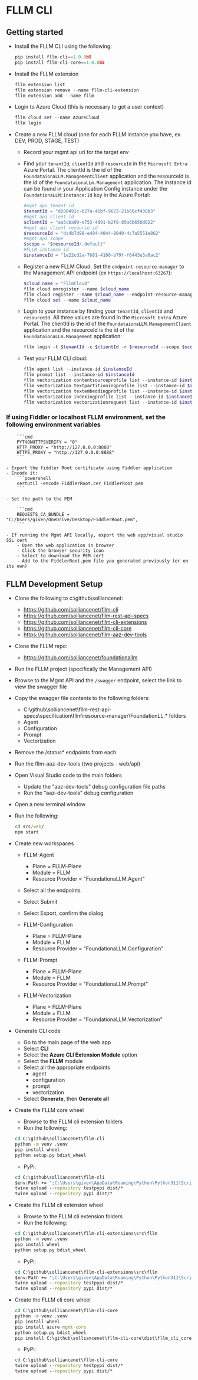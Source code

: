 # FLLM CLI

## Getting started

- Install the FLLM CLI using the following:

    ```python
    pip install fllm-cli==1.0.0b5
    pip install fllm-cli-core==1.0.0b5
    ```

- Install the FLLM extension

    ```PowerShell
    fllm extension list
    fllm extension remove --name fllm-cli-extension
    fllm extension add --name fllm
    ```

- Login to Azure Cloud (this is necessary to get a user context)

    ```powershell
    fllm cloud set --name AzureCloud
    fllm login
    ```

- Create a new FLLM cloud (one for each FLLM instance you have, ex. DEV, PROD, STAGE, TEST)

    - Record your mgmt api uri for the target env
    - Find your `tenantId`, `clientId` and `resourceId` in the `Microsoft Entra` Azure Portal.  The clientId is the id of the `FoundataionaLLM.ManagementClient` application and the resourceId is the id of the `FoundataionaLLm.Management` application.  The instance id can be found in your Application Config instance under the `FoundationaLLM:Instance:Id` key in the Azure Portal:

        ```powershell
        #mgmt api tenant id
		$tenantId = "d280491c-b27a-41bf-9623-21b60cf430b3"
		#mgmt api client id
		$clientId = "aa5cba99-e753-4d91-b2f8-85a6b650d022"
		#mgmt api client resource id 
		$resourceId = "dc4b7d98-e404-4044-8040-4c7a5551e862"
		#mgmt api scope
		$scope = "$resourceId/.default"
        #FLLM instance id
        $instanceId = "1e22cd2a-7b81-4160-b79f-f6443e3a6ac2"
        ```

	- Register a new FLLM Cloud. Set the `endpoint-resource-manager` to the Management API endpoint (ex `https://localhost:63267`):

        ```powershell
        $cloud_name = "FllmCloud"
        fllm cloud unregister --name $cloud_name
        fllm cloud register --name $cloud_name --endpoint-resource-manager "https://localhost:63267" --endpoint-active-directory "https://login.microsoftonline.com" --endpoint-active-directory-resource-id "https://management.core.windows.net/" --endpoint-active-directory-graph-resource-id "https://graph.windows.net/" --client-id $clientId --instance-id $instanceId --management-client-id $resourceId
        fllm cloud set --name $cloud_name
        ```

	- Login to your instance by finding your `tenantId`, `clientId` and `resourceId`.  All three values are found in the `Microsoft Entra` Azure Portal.  The clientId is the id of the `FoundataionaLLM.ManagementClient` application and the resourceId is the id of the `FoundataionaLLm.Management` application:

        ```powershell
		fllm login -t $tenantId -c $clientId -r $resourceId --scope $scope
        ```

	- Test your FLLM CLI cloud:

    	```PowerShell
        fllm agent list --instance-id $instanceId
        fllm prompt list --instance-id $instanceId
        fllm vectorization contentsourceprofile list --instance-id $instanceId
        fllm vectorization textpartitioningprofile list --instance-id $instanceId
        fllm vectorization textembeddingprofile list --instance-id $instanceId
        fllm vectorization indexingprofile list --instance-id $instanceId
        fllm vectorization vectorizationrequest list --instance-id $instanceId
        ```

### If using Fiddler or localhost FLLM environment, set the following environment variables

        ```cmd
        PYTHONHTTPSVERIFY = "0"
        HTTP_PROXY = "http://127.0.0.0:8888"
        HTTPS_PROXY = "http://127.0.0.0:8888"
        ```

	- Export the fiddler Root certificate using Fiddler application
	- Encode it:
    	```powershell
    	certutil -encode FiddlerRoot.cer FiddlerRoot.pem
        ```

	- Set the path to the PEM

        ```cmd
        REQUESTS_CA_BUNDLE = "C:/Users/given/OneDrive/Desktop/FiddlerRoot.pem",
        ```

	- If running the Mgmt API locally, export the web app/visual studio SSL cert
	    - Open the web application in browser
	    - Click the browser security icon
	    - Select to download the PEM cert
	    - Add to the FiddlerRoot.pem file you generated previously (or on its own)

## FLLM Development Setup

- Clone the following to c:\github\solliancenet:
    - https://github.com/solliancenet/fllm-cli
    - https://github.com/solliancenet/fllm-rest-api-specs
    - https://github.com/solliancenet/fllm-cli-extensions
    - https://github.com/solliancenet/fllm-cli-core
    - https://github.com/solliancenet/fllm-aaz-dev-tools

- Clone the FLLM repo:
    - https://github.com/solliancenet/foundationallm
- Run the FLLM project (specifically the Management API)
- Browse to the Mgmt API and the `/swagger` endpoint, select the link to view the swagger file
- Copy the swagger file contents to the following folders:
    - C:\github\solliancenet\fllm-rest-api-specs\specification\fllm\resource-manager\FoundationLL.* folders
    - Agent
    - Configuration
    - Prompt
    - Vectorization
- Remove the /status* endpoints from each

- Run the fllm-aaz-dev-tools (two projects - web/api)
- Open Visual Studio code to the main folders
    - Update the "aaz-dev-tools" debug configuration file paths
    - Run the "aaz-dev-tools" debug configuration

- Open a new terminal window
- Run the following:
    ```cmd
    cd src/web/ 
    npm start
    ```
        
- Create new workspaces

    - FLLM-Agent
        - Plane = FLLM-Plane
        - Module = FLLM
        - Resource Provider = "FoundationaLLM.Agent"

    - Select all the endpoints
    - Select Submit
    - Select Export, confirm the dialog

    - FLLM-Configuration
        - Plane = FLLM-Plane
        - Module = FLLM
        - Resource Provider = "FoundationaLLM.Configuration"

    - FLLM-Prompt
        - Plane = FLLM-Plane
        - Module = FLLM
        - Resource Provider = "FoundationaLLM.Prompt"

    - FLLM-Vectorization
        - Plane = FLLM-Plane
        - Module = FLLM
        - Resource Provider = "FoundationaLLM.Vectorization"

- Generate CLI code
    - Go to the main page of the web app
    - Select **CLI**
    - Select the **Azure CLI Extension Module** option
    - Select the **FLLM** module
    - Select all the appropriate endpoints
        - agent
        - configuration
        - prompt
        - vectorization
    - Select **Generate**, then **Generate all**

- Create the FLLM core wheel

    - Browse to the FLLM cli extension folders
    - Run the following:
    ```cmd
    cd C:\github\solliancenet\fllm-cli
    python -m venv .venv  
    pip install wheel
    python setup.py bdist_wheel
    ```

    - PyPi:

    ```cmd
    cd C:\github\solliancenet\fllm-cli
    $env:Path += ";C:\Users\given\AppData\Roaming\Python\Python311\Scripts"
    twine upload --repository testpypi dist/*
    twine upload --repository pypi dist/*
    ```

- Create the FLLM cli extension wheel

    - Browse to the FLLM cli extension folders
    - Run the following:
    ```cmd
    cd C:\github\solliancenet\fllm-cli-extensions\src\fllm
    python -m venv .venv
    pip install wheel
    python setup.py bdist_wheel
    ```

    - PyPi:
    ```cmd    
    cd C:\github\solliancenet\fllm-cli-extensions\src\fllm
    $env:Path += ";C:\Users\given\AppData\Roaming\Python\Python311\Scripts"
    twine upload --repository testpypi dist/*
    twine upload --repository pypi dist/*
    ```
        
- Create the FLLM cli core wheel

    ```cmd
    cd C:\github\solliancenet\fllm-cli-core
    python -m venv .venv  
    pip install wheel
    pip install azure-mgmt-core
    python setup.py bdist_wheel
    pip install C:\github\solliancenet\fllm-cli-core\dist\fllm_cli_core-1.0.0-py3-none-any.whl --force-reinstall
    ```
    
    - PyPi:
    
    ```cmd
    cd C:\github\solliancenet\fllm-cli-core	
    twine upload --repository testpypi dist/*
    twine upload --repository pypi dist/*
    ```